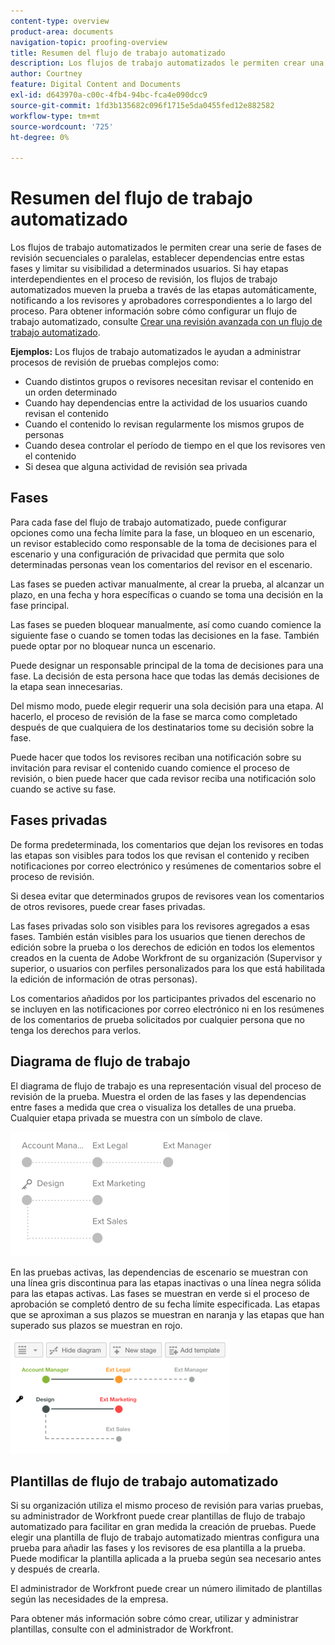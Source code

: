 ```yaml
---
content-type: overview
product-area: documents
navigation-topic: proofing-overview
title: Resumen del flujo de trabajo automatizado
description: Los flujos de trabajo automatizados le permiten crear una serie de fases de revisión secuenciales o paralelas, establecer dependencias entre estas fases y limitar su visibilidad a determinados usuarios. Si hay etapas interdependientes en el proceso de revisión, los flujos de trabajo automatizados mueven la prueba a través de las etapas automáticamente, notificando a los revisores y aprobadores correspondientes a lo largo del proceso.
author: Courtney
feature: Digital Content and Documents
exl-id: d643970a-c00c-4fb4-94bc-fca4e090dcc9
source-git-commit: 1fd3b135682c096f1715e5da0455fed12e882582
workflow-type: tm+mt
source-wordcount: '725'
ht-degree: 0%

---
```


# Resumen del flujo de trabajo automatizado

<!-- Audited: 01/2024 -->

Los flujos de trabajo automatizados le permiten crear una serie de fases de revisión secuenciales o paralelas, establecer dependencias entre estas fases y limitar su visibilidad a determinados usuarios. Si hay etapas interdependientes en el proceso de revisión, los flujos de trabajo automatizados mueven la prueba a través de las etapas automáticamente, notificando a los revisores y aprobadores correspondientes a lo largo del proceso. Para obtener información sobre cómo configurar un flujo de trabajo automatizado, consulte [Crear una revisión avanzada con un flujo de trabajo automatizado](../../../review-and-approve-work/proofing/creating-proofs-within-workfront/create-automated-proof-workflow.md).

**Ejemplos:** Los flujos de trabajo automatizados le ayudan a administrar procesos de revisión de pruebas complejos como:

* Cuando distintos grupos o revisores necesitan revisar el contenido en un orden determinado
* Cuando hay dependencias entre la actividad de los usuarios cuando revisan el contenido
* Cuando el contenido lo revisan regularmente los mismos grupos de personas
* Cuando desea controlar el período de tiempo en el que los revisores ven el contenido
* Si desea que alguna actividad de revisión sea privada

## Fases

Para cada fase del flujo de trabajo automatizado, puede configurar opciones como una fecha límite para la fase, un bloqueo en un escenario, un revisor establecido como responsable de la toma de decisiones para el escenario y una configuración de privacidad que permita que solo determinadas personas vean los comentarios del revisor en el escenario.

Las fases se pueden activar manualmente, al crear la prueba, al alcanzar un plazo, en una fecha y hora específicas o cuando se toma una decisión en la fase principal.

Las fases se pueden bloquear manualmente, así como cuando comience la siguiente fase o cuando se tomen todas las decisiones en la fase. También puede optar por no bloquear nunca un escenario.

Puede designar un responsable principal de la toma de decisiones para una fase. La decisión de esta persona hace que todas las demás decisiones de la etapa sean innecesarias.

Del mismo modo, puede elegir requerir una sola decisión para una etapa. Al hacerlo, el proceso de revisión de la fase se marca como completado después de que cualquiera de los destinatarios tome su decisión sobre la fase.

Puede hacer que todos los revisores reciban una notificación sobre su invitación para revisar el contenido cuando comience el proceso de revisión, o bien puede hacer que cada revisor reciba una notificación solo cuando se active su fase.

## Fases privadas

De forma predeterminada, los comentarios que dejan los revisores en todas las etapas son visibles para todos los que revisan el contenido y reciben notificaciones por correo electrónico y resúmenes de comentarios sobre el proceso de revisión.

Si desea evitar que determinados grupos de revisores vean los comentarios de otros revisores, puede crear fases privadas.

Las fases privadas solo son visibles para los revisores agregados a esas fases. También están visibles para los usuarios que tienen derechos de edición sobre la prueba o los derechos de edición en todos los elementos creados en la cuenta de Adobe Workfront de su organización (Supervisor y superior, o usuarios con perfiles personalizados para los que está habilitada la edición de información de otras personas).

Los comentarios añadidos por los participantes privados del escenario no se incluyen en las notificaciones por correo electrónico ni en los resúmenes de los comentarios de prueba solicitados por cualquier persona que no tenga los derechos para verlos.

## Diagrama de flujo de trabajo

El diagrama de flujo de trabajo es una representación visual del proceso de revisión de la prueba. Muestra el orden de las fases y las dependencias entre fases a medida que crea o visualiza los detalles de una prueba. Cualquier etapa privada se muestra con un símbolo de clave.

![diagrama-ejemplo-introducción-a-aw.png](assets/intro-to-aw-example-diagram-350x199.png)

En las pruebas activas, las dependencias de escenario se muestran con una línea gris discontinua para las etapas inactivas o una línea negra sólida para las etapas activas. Las fases se muestran en verde si el proceso de aprobación se completó dentro de su fecha límite especificada. Las etapas que se aproximan a sus plazos se muestran en naranja y las etapas que han superado sus plazos se muestran en rojo.

![workflow_2.png](assets/workflow-2-350x183.png)

## Plantillas de flujo de trabajo automatizado

Si su organización utiliza el mismo proceso de revisión para varias pruebas, su administrador de Workfront puede crear plantillas de flujo de trabajo automatizado para facilitar en gran medida la creación de pruebas. Puede elegir una plantilla de flujo de trabajo automatizado mientras configura una prueba para añadir las fases y los revisores de esa plantilla a la prueba. Puede modificar la plantilla aplicada a la prueba según sea necesario antes y después de crearla.

El administrador de Workfront puede crear un número ilimitado de plantillas según las necesidades de la empresa.

Para obtener más información sobre cómo crear, utilizar y administrar plantillas, consulte con el administrador de Workfront.
